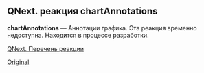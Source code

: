 ## QNext. реакция chartAnnotations

**chartAnnotations** — Аннотации графика. Эта реакция временно недоступна. Находится в процессе разработки.



[QNext. Перечень реакции](/docs-test/ph/reactions)
  
[Original](https://telegra.ph/QNext-admin-reaction-chartAnnotations-05-09)